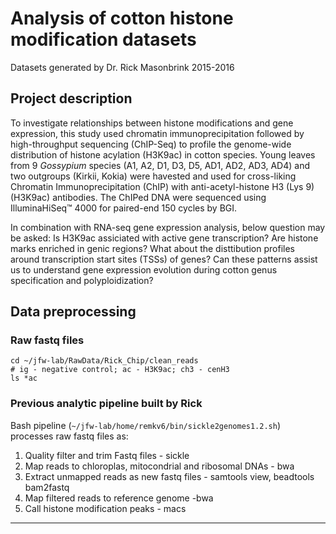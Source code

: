 # Analysis of cotton histone modification datasets
Datasets generated by Dr. Rick Masonbrink 2015-2016

## Project description
To investigate relationships between histone modifications and gene expression, this study used chromatin immunoprecipitation followed by high-throughput sequencing (ChIP-Seq) to profile the genome-wide distribution of histone acylation (H3K9ac) in cotton species. Young leaves from 9 *Gossypium* species (A1, A2, D1, D3, D5, AD1, AD2, AD3, AD4) and two outgroups (Kirkii, Kokia) were havested and used for cross-liking Chromatin Immunoprecipitation (ChIP) with anti-acetyl-histone H3 (Lys 9) (H3K9ac) antibodies. The ChIPed DNA were sequenced using IlluminaHiSeq™ 4000 for paired-end 150 cycles by BGI.

In combination with RNA-seq gene expression analysis, below question may be asked: Is H3K9ac assiciated with active gene transcription? Are histone marks enriched in genic regions? What about the disttibution profiles around transcription start sites (TSSs) of genes? Can these patterns assist us to understand gene expression evolution during cotton genus specification and polyploidization?

## Data preprocessing

### Raw fastq files
    cd ~/jfw-lab/RawData/Rick_Chip/clean_reads
    # ig - negative control; ac - H3K9ac; ch3 - cenH3
    ls *ac

### Previous analytic pipeline built by Rick
Bash pipeline (`~/jfw-lab/home/remkv6/bin/sickle2genomes1.2.sh`) processes raw fastq files as:
1. Quality filter and trim Fastq files - sickle
2. Map reads to chloroplas, mitocondrial and ribosomal DNAs -  bwa
3. Extract unmapped reads as new fastq files - samtools view, beadtools bam2fastq
4. Map filtered reads to reference genome -bwa
5. Call histone modification peaks - macs

---


